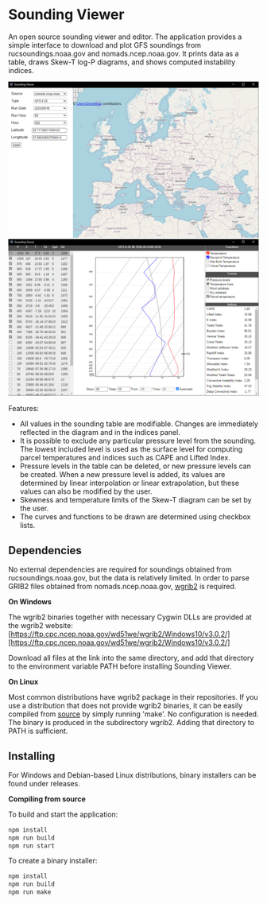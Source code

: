 # Sounding Viewer

An open source sounding viewer and editor. The application provides a simple interface to download and plot GFS soundings from rucsoundings.noaa.gov and nomads.ncep.noaa.gov. It prints data as a table, draws Skew-T log-P diagrams, and shows computed instability indices.

![map](./resources/app2.png) ![map](./resources/app.png)

Features:
+ All values in the sounding table are modifiable. Changes are immediately reflected in the diagram and in the indices panel.
+ It is possible to exclude any particular pressure level from the sounding. The lowest included level is used as the surface level for computing parcel temperatures and indices such as CAPE and Lifted Index.
+ Pressure levels in the table can be deleted, or new pressure levels can be created. When a new pressure level is added, its values are determined by linear interpolation or linear extrapolation, but these values can also be modified by the user.
+ Skewness and temperature limits of the Skew-T diagram can be set by the user.
+ The curves and functions to be drawn are determined using checkbox lists.

## Dependencies

No external dependencies are required for soundings obtained from rucsoundings.noaa.gov, but the data is relatively limited. In order to parse GRIB2 files obtained from nomads.ncep.noaa.gov, [wgrib2](https://www.cpc.ncep.noaa.gov/products/wesley/wgrib2/) is required.

**On Windows**

The wgrib2 binaries together with necessary Cygwin DLLs are provided at the wgrib2 website:
[https://ftp.cpc.ncep.noaa.gov/wd51we/wgrib2/Windows10/v3.0.2/][https://ftp.cpc.ncep.noaa.gov/wd51we/wgrib2/Windows10/v3.0.2/]

Download all files at the link into the same directory, and add that directory to the environment variable PATH before installing Sounding Viewer.

**On Linux**

Most common distributions have wgrib2 package in their repositories. If you use a distribution that does not provide wgrib2 binaries, it can be easily compiled from [source](https://www.ftp.cpc.ncep.noaa.gov/wd51we/wgrib2/) by simply running 'make'. No configuration is needed. The binary is produced in the subdirectory wgrib2. Adding that directory to PATH is sufficient.

## Installing

For Windows and Debian-based Linux distributions, binary installers can be found under releases.

**Compiling from source**

To build and start the application:
```console
npm install
npm run build
npm run start
```

To create a binary installer:
```console
npm install
npm run build
npm run make
```
